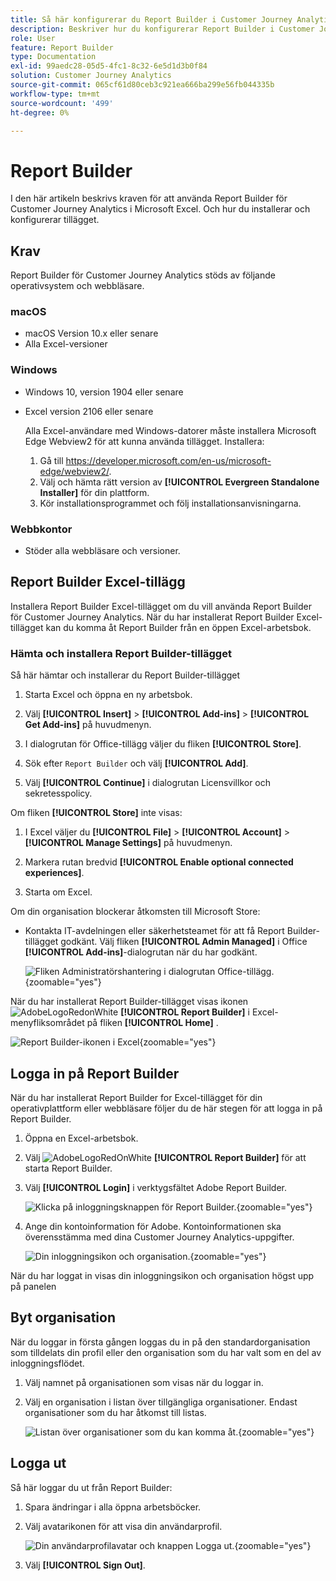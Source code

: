 ```yaml
---
title: Så här konfigurerar du Report Builder i Customer Journey Analytics
description: Beskriver hur du konfigurerar Report Builder i Customer Journey Analytics
role: User
feature: Report Builder
type: Documentation
exl-id: 99aedc28-05d5-4fc1-8c32-6e5d1d3b0f84
solution: Customer Journey Analytics
source-git-commit: 065cf61d80ceb3c921ea666ba299e56fb044335b
workflow-type: tm+mt
source-wordcount: '499'
ht-degree: 0%

---
```


# Report Builder

I den här artikeln beskrivs kraven för att använda Report Builder för Customer Journey Analytics i Microsoft Excel. Och hur du installerar och konfigurerar tillägget.

## Krav

Report Builder för Customer Journey Analytics stöds av följande operativsystem och webbläsare.

### macOS

- macOS Version 10.x eller senare
- Alla Excel-versioner

### Windows

- Windows 10, version 1904 eller senare
- Excel version 2106 eller senare

  Alla Excel-användare med Windows-datorer måste installera Microsoft Edge Webview2 för att kunna använda tillägget. Installera:

   1. Gå till <https://developer.microsoft.com/en-us/microsoft-edge/webview2/>.
   1. Välj och hämta rätt version av **[!UICONTROL Evergreen Standalone Installer]** för din plattform.
   1. Kör installationsprogrammet och följ installationsanvisningarna.

### Webbkontor

- Stöder alla webbläsare och versioner.


## Report Builder Excel-tillägg

Installera Report Builder Excel-tillägget om du vill använda Report Builder för Customer Journey Analytics. När du har installerat Report Builder Excel-tillägget kan du komma åt Report Builder från en öppen Excel-arbetsbok.

### Hämta och installera Report Builder-tillägget

Så här hämtar och installerar du Report Builder-tillägget

1. Starta Excel och öppna en ny arbetsbok.

1. Välj **[!UICONTROL Insert]** > **[!UICONTROL Add-ins]** > **[!UICONTROL Get Add-ins]** på huvudmenyn.

1. I dialogrutan för Office-tillägg väljer du fliken **[!UICONTROL Store]**.

1. Sök efter `Report Builder` och välj **[!UICONTROL Add]**.

1. Välj **[!UICONTROL Continue]** i dialogrutan Licensvillkor och sekretesspolicy.

Om fliken **[!UICONTROL Store]** inte visas:

1. I Excel väljer du **[!UICONTROL File]** > **[!UICONTROL Account]** > **[!UICONTROL Manage Settings]** på huvudmenyn.

1. Markera rutan bredvid **[!UICONTROL Enable optional connected experiences]**.

1. Starta om Excel.

Om din organisation blockerar åtkomsten till Microsoft Store:

- Kontakta IT-avdelningen eller säkerhetsteamet för att få Report Builder-tillägget godkänt. Välj fliken **[!UICONTROL Admin Managed]** i Office **[!UICONTROL Add-ins]**-dialogrutan när du har godkänt.

  ![Fliken Administratörshantering i dialogrutan Office-tillägg.](./assets/image1.png){zoomable="yes"}

När du har installerat Report Builder-tillägget visas ikonen ![AdobeLogoRedonWhite](/help/assets/icons/AdobeLogoRedOnWhite.svg) **[!UICONTROL Report Builder]** i Excel-menyfliksområdet på fliken **[!UICONTROL Home]** .

![Report Builder-ikonen i Excel](./assets/rb_app_icon.png){zoomable="yes"}


## Logga in på Report Builder

När du har installerat Report Builder for Excel-tillägget för din operativplattform eller webbläsare följer du de här stegen för att logga in på Report Builder.

1. Öppna en Excel-arbetsbok.

1. Välj ![AdobeLogoRedOnWhite](/help/assets/icons/AdobeLogoRedOnWhite.svg) **[!UICONTROL Report Builder]** för att starta Report Builder.

1. Välj **[!UICONTROL Login]** i verktygsfältet Adobe Report Builder.

   ![Klicka på inloggningsknappen för Report Builder.](./assets/rb_login.png){zoomable="yes"}

1. Ange din kontoinformation för Adobe. Kontoinformationen ska överensstämma med dina Customer Journey Analytics-uppgifter.

   ![Din inloggningsikon och organisation.](./assets/image4.png){zoomable="yes"}

När du har loggat in visas din inloggningsikon och organisation högst upp på panelen


## Byt organisation

När du loggar in första gången loggas du in på den standardorganisation som tilldelats din profil eller den organisation som du har valt som en del av inloggningsflödet.

1. Välj namnet på organisationen som visas när du loggar in.

1. Välj en organisation i listan över tillgängliga organisationer. Endast organisationer som du har åtkomst till listas.

   ![Listan över organisationer som du kan komma åt.](./assets/image5.png){zoomable="yes"}

## Logga ut

Så här loggar du ut från Report Builder:

1. Spara ändringar i alla öppna arbetsböcker.

1. Välj avatarikonen för att visa din användarprofil.

   ![Din användarprofilavatar och knappen Logga ut.](./assets/image6.png){zoomable="yes"}

1. Välj **[!UICONTROL Sign Out]**.
